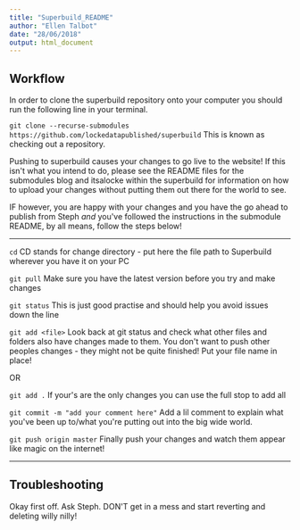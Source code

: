 ```yaml
---
title: "Superbuild_README"
author: "Ellen Talbot"
date: "28/06/2018"
output: html_document
---
```


Workflow
--------

In order to clone the superbuild repository onto your computer you should run the following line in your terminal.

`git clone --recurse-submodules https://github.com/lockedatapublished/superbuild`  This is known as checking out a repository.

Pushing to superbuild causes your changes to go live to the website! If this isn't what you intend to do, please see the README files for the submodules blog and itsalocke within the superbuild for information on how to upload your changes without putting them out there for the world to see.

IF however, you are happy with your changes and you have the go ahead to publish from Steph *and* you've followed the instructions in the submodule README, by all means, follow the steps below!

------------------------------------------------------------------------

`cd` CD stands for change directory - put here the file path to Superbuild wherever you have it on your PC

`git pull` Make sure you have the latest version before you try and make changes

`git status` This is just good practise and should help you avoid issues down the line

`git add <file>` Look back at git status and check what other files and folders also have changes made to them. You don't want to push other peoples changes - they might not be quite finished! Put your file name in place!

OR

`git add .` If your's are the only changes you can use the full stop to add all

`git commit -m "add your comment here"` Add a lil comment to explain what you've been up to/what you're putting out into the big wide world.

`git push origin master` Finally push your changes and watch them appear like magic on the internet!

------------------------------------------------------------------------

Troubleshooting
---------------

Okay first off. Ask Steph. DON'T get in a mess and start reverting and deleting willy nilly!
